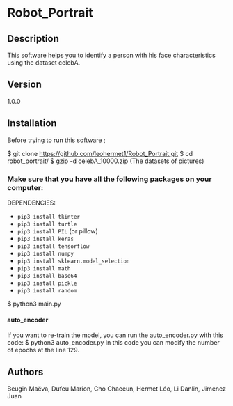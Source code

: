 # Robot_Portrait

## Description
This software helps you to identify a person with his face characteristics using the dataset celebA.

## Version
1.0.0

## Installation
Before trying to run this software ;

$ git clone https://github.com/leohermet1/Robot_Portrait.git
$ cd robot_portrait/
$ gzip -d celebA_10000.zip (The datasets of pictures)

### Make sure that you have all the following packages on your computer:
DEPENDENCIES:
+ `pip3 install tkinter`
+ `pip3 install turtle`
+ `pip3 install PIL` (or pillow)
+ `pip3 install keras`
+ `pip3 install tensorflow`
+ `pip3 install numpy`
+ `pip3 install sklearn.model_selection`
+ `pip3 install math`
+ `pip3 install base64`
+ `pip3 install pickle`
+ `pip3 install random`

$ python3 main.py

#### auto_encoder
If you want to re-train the model, you can run the auto_encoder.py with this code:
$ python3 auto_encoder.py
In this code you can modify the number of epochs at the line 129.

## Authors
Beugin Maëva, Dufeu Marion, Cho Chaeeun, Hermet Léo, Li Danlin, Jimenez Juan

